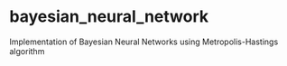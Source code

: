 # bayesian_neural_network
Implementation of Bayesian Neural Networks using Metropolis-Hastings algorithm
